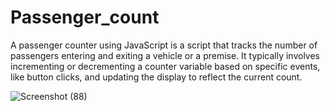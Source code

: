 # Passenger_count

A passenger counter using JavaScript is a script that tracks the number of passengers entering and exiting a vehicle or a premise. It typically involves incrementing or decrementing a counter variable based on specific events, like button clicks, and updating the display to reflect the current count.

![Screenshot (88)](https://github.com/Parvin55/Passenger_count/assets/125869190/76fd5c12-484f-412d-b209-25057ecf7b10)
